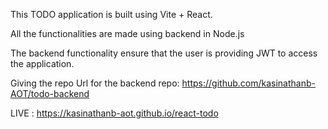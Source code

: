 This TODO application is built using Vite + React.

All the functionalities are made using backend in Node.js

The backend functionality ensure that the user is providing JWT to access the application.

Giving the repo Url for the backend repo:<a> https://github.com/kasinathanb-AOT/todo-backend</a>


LIVE : <a> https://kasinathanb-aot.github.io/react-todo </a>
